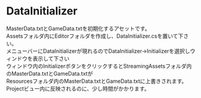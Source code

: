 DataInitializer
===============
MasterData.txtとGameData.txtを初期化するアセットです。<br>
Assetsフォルダ内にEditorフォルダを作成し、DataInitializer.csを置いて下さい。<br>
メニューバーにDataInitializerが現れるのでDataInitializer->Initializerを選択しウィンドウを表示して下さい<br>
ウィンドウ内のInitializerボタンをクリックするとStreamingAssetsフォルダ内のMasterData.txtとGameData.txtが<br>
Resourcesフォルダ内のMasterData.txtとGameData.txtに上書きされます。<br>
Projectビュー内に反映されるのに、少し時間がかかります。
